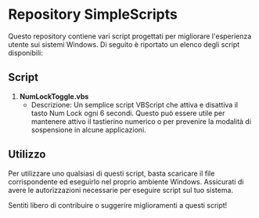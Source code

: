 # Repository SimpleScripts

Questo repository contiene vari script progettati per migliorare l'esperienza utente sui sistemi Windows. Di seguito è riportato un elenco degli script disponibili:

## Script

1. **NumLockToggle.vbs**
   - Descrizione: Un semplice script VBScript che attiva e disattiva il tasto Num Lock ogni 6 secondi. Questo può essere utile per mantenere attivo il tastierino numerico o per prevenire la modalità di sospensione in alcune applicazioni.

## Utilizzo

Per utilizzare uno qualsiasi di questi script, basta scaricare il file corrispondente ed eseguirlo nel proprio ambiente Windows. Assicurati di avere le autorizzazioni necessarie per eseguire script sul tuo sistema.

Sentiti libero di contribuire o suggerire miglioramenti a questi script!
